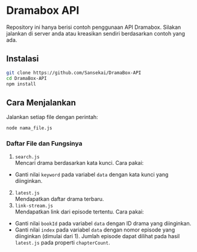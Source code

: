 # Dramabox API

Repository ini hanya berisi contoh penggunaan API Dramabox.
Silakan jalankan di server anda atau kreasikan sendiri berdasarkan contoh yang ada.

## Instalasi

```sh
git clone https://github.com/Sansekai/DramaBox-API
cd DramaBox-API
npm install
```

## Cara Menjalankan

Jalankan setiap file dengan perintah:
```sh
node nama_file.js
```

### Daftar File dan Fungsinya

1. `search.js`<br>
Mencari drama berdasarkan kata kunci.
Cara pakai:
- Ganti nilai `keyword` pada variabel `data` dengan kata kunci yang diinginkan.
2. `latest.js`<br>
Mendapatkan daftar drama terbaru.
3. `link-stream.js`<br>
Mendapatkan link dari episode tertentu.
Cara pakai:
- Ganti nilai `bookId` pada variabel `data` dengan ID drama yang diinginkan.
- Ganti nilai `index` pada variabel `data` dengan nomor episode yang diinginkan (dimulai dari 1).
Jumlah episode dapat dilihat pada hasil `latest.js` pada properti `chapterCount`.
